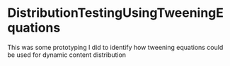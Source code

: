 DistributionTestingUsingTweeningEquations
=========================================

This was some prototyping I did to identify how tweening equations could be used for dynamic content distribution
